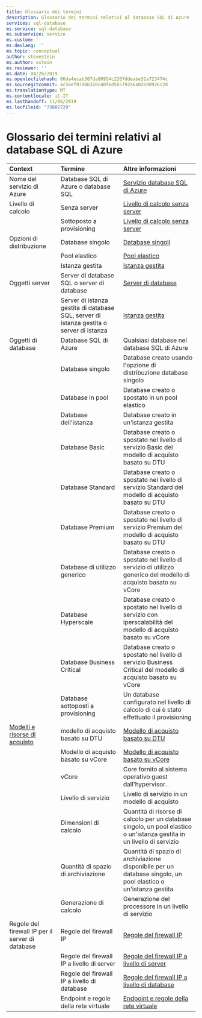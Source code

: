 ```yaml
---
title: Glossario dei termini
description: Glossario dei termini relativi al database SQL di Azure
services: sql-database
ms.service: sql-database
ms.subservice: service
ms.custom: ''
ms.devlang: ''
ms.topic: conceptual
author: stevestein
ms.author: sstein
ms.reviewer: ''
ms.date: 04/26/2019
ms.openlocfilehash: 86da4ecab387da80954c2267ddeabe32a723474c
ms.sourcegitcommit: ac56ef07d86328c40fed5b5792a6a02698926c2d
ms.translationtype: MT
ms.contentlocale: it-IT
ms.lasthandoff: 11/08/2019
ms.locfileid: "73802729"
---
```

# <a name="azure-sql-database-glossary-of-terms"></a>Glossario dei termini relativi al database SQL di Azure

|Context|Termine|Altre informazioni|
|:---|:---|:---|
|Nome del servizio di Azure|Database SQL di Azure o database SQL|[Servizio database SQL di Azure](sql-database-technical-overview.md)|
|Livello di calcolo|Senza server |[Livello di calcolo senza server](sql-database-serverless.md)
||Sottoposto a provisioning|[Livello di calcolo senza server](sql-database-serverless.md)
|Opzioni di distribuzione |Database singolo|[Database singoli](sql-database-single-database.md)|
||Pool elastico|[Pool elastico](sql-database-elastic-pool.md)|
||Istanza gestita|[Istanza gestita](sql-database-managed-instance.md)|
|Oggetti server|Server di database SQL o server di database|[Server di database](sql-database-servers.md)|
||Server di istanza gestita di database SQL, server di istanza gestita o server di istanza|[Istanza gestita](sql-database-managed-instance.md)|
Oggetti di database|Database SQL di Azure|Qualsiasi database nel database SQL di Azure|
||Database singolo|Database creato usando l'opzione di distribuzione database singolo|
||Database in pool|Database creato o spostato in un pool elastico|
||Database dell'istanza|Database creato in un'istanza gestita|
||Database Basic|Database creato o spostato nel livello di servizio Basic del modello di acquisto basato su DTU|
||Database Standard|Database creato o spostato nel livello di servizio Standard del modello di acquisto basato su DTU|
||Database Premium|Database creato o spostato nel livello di servizio Premium del modello di acquisto basato su DTU|
||Database di utilizzo generico|Database creato o spostato nel livello di servizio di utilizzo generico del modello di acquisto basato su vCore|
||Database Hyperscale|Database creato o spostato nel livello di servizio con iperscalabilità del modello di acquisto basato su vCore|
||Database Business Critical|Database creato o spostato nel livello di servizio Business Critical del modello di acquisto basato su vCore|
||Database sottoposti a provisioning|Un database configurato nel livello di calcolo di cui è stato effettuato il provisioning|
|[Modelli e risorse di acquisto](sql-database-purchase-models.md)|modello di acquisto basato su DTU|[Modello di acquisto basato su DTU](sql-database-service-tiers-dtu.md)|
||Modello di acquisto basato su vCore|[Modello di acquisto basato su vCore](sql-database-service-tiers-vcore.md)|
||vCore|Core fornito al sistema operativo guest dall'hypervisor.|
||Livello di servizio|Livello di servizio in un modello di acquisto|
||Dimensioni di calcolo|Quantità di risorse di calcolo per un database singolo, un pool elastico o un'istanza gestita in un livello di servizio|
||Quantità di spazio di archiviazione|Quantità di spazio di archiviazione disponibile per un database singolo, un pool elastico o un'istanza gestita|
||Generazione di calcolo|Generazione del processore in un livello di servizio|
|Regole del firewall IP per il server di database|Regole del firewall IP|[Regole del firewall IP](sql-database-firewall-configure.md)|
||Regole del firewall IP a livello di server|[Regole del firewall IP a livello di server](sql-database-firewall-configure.md)|
|| Regole del firewall IP a livello di database|[Regole del firewall IP a livello di database](sql-database-firewall-configure.md)|
||Endpoint e regole della rete virtuale|[Endpoint e regole della rete virtuale](sql-database-vnet-service-endpoint-rule-overview.md)|
